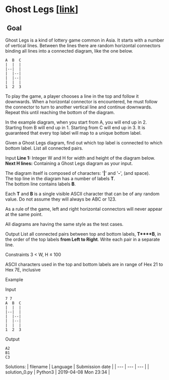 # Ghost Legs \[[link](https://www.codingame.com/training/easy/ghost-legs)\]


 Goal
-----


Ghost Legs is a kind of lottery game common in Asia. It starts with a number of vertical lines. Between the lines there are random horizontal connectors binding all lines into a connected diagram, like the one below.  
  

```
A  B  C  
|  |  |  
|--|  |  
|  |--|  
|  |--|  
|  |  |  
1  2  3
```
  
To play the game, a player chooses a line in the top and follow it downwards. When a horizontal connector is encountered, he must follow the connector to turn to another vertical line and continue downwards. Repeat this until reaching the bottom of the diagram.  
  
In the example diagram, when you start from A, you will end up in 2. Starting from B will end up in 1. Starting from C will end up in 3. It is guaranteed that every top label will map to a unique bottom label.  
  
Given a Ghost Legs diagram, find out which top label is connected to which bottom label. List all connected pairs.



Input
**Line 1:** Integer W and H for width and height of the diagram below.  
**Next H lines:** Containing a Ghost Legs diagram as your input.  
  
The diagram itself is composed of characters: '**|**' and '**-**', (and space).  
The top line in the diagram has a number of labels **T**.  
The bottom line contains labels **B**.  
  
Each **T** and **B** is a single visible ASCII character that can be of any random value. Do not assume they will always be ABC or 123.  
  
As a rule of the game, left and right horizontal connectors will never appear at the same point.  
  
All diagrams are having the same style as the test cases.


Output
List all connected pairs between top and bottom labels, **T****B**, in the order of the top labels **from Left to Right**. Write each pair in a separate line.


Constraints
3 < W, H ≤ 100  
  
ASCII characters used in the top and bottom labels are in range of Hex 21 to Hex 7E, inclusive


Example


Input

```
7 7
A  B  C
|  |  |
|--|  |
|  |--|
|  |--|
|  |  |
1  2  3
```



Output

```
A2
B1
C3
```





Solutions:
| filename | Language | Submission date |
| --- | --- | --- |
| solution_0.py | Python3 | 2019-04-08 Mon 23:34 |
